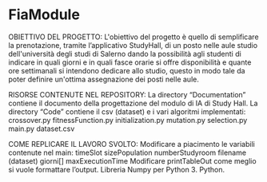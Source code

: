 # FiaModule

OBIETTIVO DEL PROGETTO: 
L'obiettivo del progetto è quello di semplificare la prenotazione, tramite l’applicativo StudyHall, di un posto nelle aule studio dell'università degli studi di Salerno dando la possibilità agli studenti di indicare in quali giorni e in quali fasce orarie si offre disponibilità e quante ore settimanali si intendono dedicare allo studio, questo in modo tale da poter definire un'ottima assegnazione dei posti nelle aule.

RISORSE CONTENUTE NEL REPOSITORY: 
La directory “Documentation” contiene il documento della progettazione del modulo di IA di Study Hall.
La directory “Code” contiene il csv (dataset) e i vari algoritmi implementati:
crossover.py
fitnessFunction.py
initialization.py
mutation.py
selection.py
main.py
dataset.csv

COME REPLICARE IL LAVORO SVOLTO: 
Modificare a piacimento le variabili contenute nel main:
timeSlot
sizePopulation 
numberStudyroom 
filename (dataset) 
giorni[]
maxExecutionTime
Modificare printTableOut come meglio si vuole formattare l’output. 
Libreria Numpy per Python 3.
Python.


